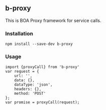 ﻿## b-proxy
This is BOA Proxy framework for service calls.

### Installation
```
npm install --save-dev b-proxy
```

### Usage
```
import {proxyCall} from 'b-proxy'
var request = {
    url: '',
    data: {},
    dataType: 'json',
    headers: {},
    method: 'POST'
};
var promise = proxyCall(request);
```